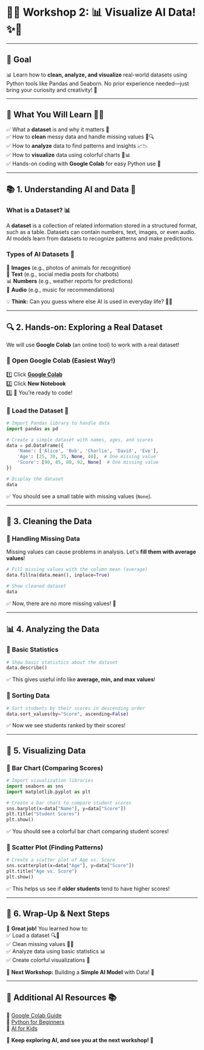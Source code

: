 # 🚀✨ **Workshop 2: 📊 Visualize AI Data!** ✨🚀  

---

## 🎯 **Goal**  
📊 Learn how to **clean, analyze, and visualize** real-world datasets using Python tools like Pandas and Seaborn. No prior experience needed—just bring your curiosity and creativity! 🚀  

---

## 📌 **What You Will Learn** 🧠💡  
✅ What a **dataset** is and why it matters 📂  
✅ How to **clean** messy data and handle missing values 🧹🔍  
✅ How to **analyze** data to find patterns and insights 📈📉  
✅ How to **visualize** data using colorful charts 🎨📊  
✅ Hands-on coding with **Google Colab** for easy Python use 🚀  

---

## 📚 **1. Understanding AI and Data** 🤔  

### **What is a Dataset?** 📊  
A **dataset** is a collection of related information stored in a structured format, such as a table. Datasets can contain numbers, text, images, or even audio. AI models learn from datasets to recognize patterns and make predictions. 

### **Types of AI Datasets** 🧠  
📸 **Images** (e.g., photos of animals for recognition)  
📜 **Text** (e.g., social media posts for chatbots)  
📊 **Numbers** (e.g., weather reports for predictions)  
🎵 **Audio** (e.g., music for recommendations)  

💡 **Think:** Can you guess where else AI is used in everyday life? 🤔💭  

---

## 🔍 **2. Hands-on: Exploring a Real Dataset**  

We will use **Google Colab** (an online tool) to work with a real dataset!  

### **🚀 Open Google Colab (Easiest Way!)**  
1️⃣ Click **[Google Colab](https://colab.research.google.com/)**  
2️⃣ Click **New Notebook**  
3️⃣ 🎉 You’re ready to code!  

### **🔹 Load the Dataset** 💾  
```python
# Import Pandas library to handle data
import pandas as pd  

# Create a simple dataset with names, ages, and scores
data = pd.DataFrame({  
    'Name': ['Alice', 'Bob', 'Charlie', 'David', 'Eve'],  
    'Age': [25, 30, 35, None, 40],  # One missing value
    'Score': [90, 85, 88, 92, None]  # One missing value
})  

# Display the dataset
data  
```
✅ You should see a small table with missing values (`None`).  

---

## 🧹 **3. Cleaning the Data**  

### **🔹 Handling Missing Data**  
Missing values can cause problems in analysis. Let's **fill them with average values**!  
```python
# Fill missing values with the column mean (average)
data.fillna(data.mean(), inplace=True)  

# Show cleaned dataset
data  
```
✅ Now, there are no more missing values! 🎉  

---

## 📊 **4. Analyzing the Data**  

### **🔹 Basic Statistics**  
```python
# Show basic statistics about the dataset
data.describe()  
```
✅ This gives useful info like **average, min, and max values**!  

### **🔹 Sorting Data**  
```python
# Sort students by their scores in descending order
data.sort_values(by="Score", ascending=False)  
```
✅ Now we see students ranked by their scores!  

---

## 🎨 **5. Visualizing Data**  

### **🔹 Bar Chart (Comparing Scores)**  
```python
# Import visualization libraries
import seaborn as sns  
import matplotlib.pyplot as plt  

# Create a bar chart to compare student scores
sns.barplot(x=data["Name"], y=data["Score"])  
plt.title("Student Scores")  
plt.show()  
```
✅ You should see a colorful bar chart comparing student scores!  

### **🔹 Scatter Plot (Finding Patterns)**  
```python
# Create a scatter plot of Age vs. Score
sns.scatterplot(x=data["Age"], y=data["Score"])  
plt.title("Age vs. Score")  
plt.show()  
```
✅ This helps us see if **older students** tend to have higher scores!  

---

## 🎯 **6. Wrap-Up & Next Steps**  

🎉 **Great job!** You learned how to:  
✅ Load a dataset 🔍📂  
✅ Clean missing values 🧹✨  
✅ Analyze data using basic statistics 📊  
✅ Create colorful visualizations 🎨  

🚀 **Next Workshop:** Building a **Simple AI Model** with Data! 🤖  

---

## 🔗 **Additional AI Resources** 📚  
📌 [Google Colab Guide](https://colab.research.google.com/)  
📌 [Python for Beginners](https://www.python.org/about/gettingstarted/)  
📌 [AI for Kids](https://teachablemachine.withgoogle.com/)  

🎉 **Keep exploring AI, and see you at the next workshop! 🚀**
